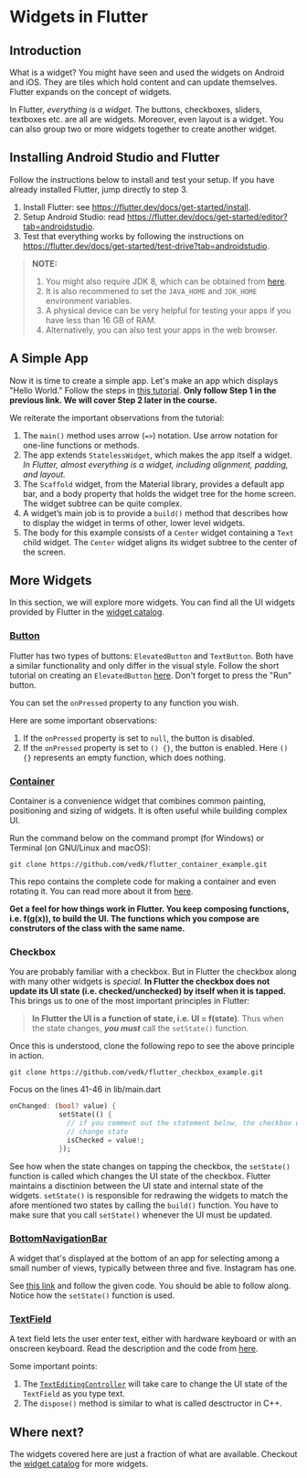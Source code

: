 # Widgets in Flutter
## Introduction
What is a widget?
You might have seen and used the widgets on Android and iOS.
They are tiles which hold content and can update themselves.
Flutter expands on the concept of widgets.

In Flutter, *everything is a widget.*
The buttons, checkboxes, sliders, textboxes etc. are all are widgets.
Moreover, even layout is a widget.
You can also group two or more widgets together to create another widget.

## Installing Android Studio and Flutter
Follow the instructions below to install and test your setup.
If you have already installed Flutter, jump directly to step 3.
1. Install Flutter: see https://flutter.dev/docs/get-started/install.
2. Setup Android Studio: read https://flutter.dev/docs/get-started/editor?tab=androidstudio.
3. Test that everything works by following the instructions on https://flutter.dev/docs/get-started/test-drive?tab=androidstudio.

>**NOTE:**
>1. You might also require JDK 8, which can be obtained from [here](https://adoptopenjdk.net/?variant=openjdk8&>jvmVariant=hotspot).
>2. It is also recommened to set the `JAVA_HOME` and `JDK_HOME` environment variables.
>3. A physical device can be very helpful for testing your apps if you have less than 16 GB of RAM.
>4. Alternatively, you can also test your apps in the web browser.

## A Simple App
Now it is time to create a simple app.
Let's make an app which displays "Hello World."
Follow the steps in [this tutorial](https://flutter.dev/docs/get-started/codelab#step-1-create-the-starter-flutter-app).
**Only follow Step 1 in the previous link. We will cover Step 2 later in the course.**

We reiterate the important observations from the tutorial:
1. The `main()` method uses arrow (`=>`) notation. Use arrow notation for one-line functions or methods.
2. The app extends `StatelessWidget`, which makes the app itself a widget. *In Flutter, almost everything is a widget, including alignment, padding, and layout.*
3. The `Scaffold` widget, from the Material library, provides a default app bar, and a body property that holds the widget tree for the home screen. The widget subtree can be quite complex.
4. A widget’s main job is to provide a `build()` method that describes how to display the widget in terms of other, lower level widgets.
5. The body for this example consists of a `Center` widget containing a `Text` child widget. The `Center` widget aligns its widget subtree to the center of the screen.


## More Widgets
In this section, we will explore more widgets.
You can find all the UI widgets provided by Flutter in the [widget catalog](https://flutter.dev/docs/development/ui/widgets/material).

### <b>[Button](https://api.flutter.dev/flutter/material/ElevatedButton-class.html)</b>
Flutter has two types of buttons: `ElevatedButton` and `TextButton`.
Both have a similar functionality and only differ in the visual style.
Follow the short tutorial on creating an `ElevatedButton` [here](https://api.flutter.dev/flutter/material/ElevatedButton-class.html). Don't forget to press the "Run" button.

You can set the `onPressed` property to any function you wish.

Here are some important observations:
1. If the `onPressed` property is set to `null`, the button is disabled.
2. If the `onPressed` property is set to `() {}`, the button is enabled. Here `() {}` represents an empty function, which does nothing.

### <b>[Container](https://api.flutter.dev/flutter/widgets/Container-class.html)</b>
Container is a convenience widget that combines common painting, positioning and sizing of widgets.
It is often useful while building complex UI.

Run the command below on the command prompt (for Windows) or Terminal (on GNU/Linux and macOS):
```
git clone https://github.com/vedk/flutter_container_example.git
```
This repo contains the complete code for making a container and even rotating it.
You can read more about it from [here](https://api.flutter.dev/flutter/widgets/Container-class.html).

**Get a feel for how things work in Flutter. You keep composing functions, i.e. f(g(x)), to build the UI.
The functions which you compose are construtors of the class with the same name.**

### <b>Checkbox</b>
You are probably familiar with a checkbox.
But in Flutter the checkbox along with many other widgets is *special.*
**In Flutter the checkbox does not update its UI state (i.e. checked/unchecked) by itself when it is tapped.**
This brings us to one of the most important principles in Flutter:
> **In Flutter the UI is a function of state, i.e. UI = f(state)**.
> Thus when the state changes, ***you must*** call the `setState()` function.

Once this is understood, clone the following repo to see the above principle in action.
```
git clone https://github.com/vedk/flutter_checkbox_example.git
```
Focus on the lines 41-46 in lib/main.dart
```dart
onChanged: (bool? value) {
            setState(() {
              // if you comment out the statement below, the checkbox will not
              // change state
              isChecked = value!;
            });
```
See how when the state changes on tapping the checkbox, the `setState()` function is called which changes the UI state of the checkbox.
Flutter maintains a disctinion between the UI state and internal state of the widgets.
`setState()` is responsible for redrawing the widgets to match the afore mentioned two states by calling the `build()` function. You have to make sure that you call `setState()` whenever the UI must be updated.

### <b>[BottomNavigationBar](https://api.flutter.dev/flutter/material/BottomNavigationBar-class.html)</b>
A widget that's displayed at the bottom of an app for selecting among a small number of views, typically between three and five.
Instagram has one.

See [this link](https://api.flutter.dev/flutter/material/BottomNavigationBar-class.html) and follow the given code.
You should be able to follow along.
Notice how the `setState()` function is used.

### <b>[TextField](https://api.flutter.dev/flutter/material/TextField-class.html)</b>
A text field lets the user enter text, either with hardware keyboard or with an onscreen keyboard.
Read the description and the code from [here](https://api.flutter.dev/flutter/material/TextField-class.html).

Some important points:
1. The [`TextEditingController`](https://api.flutter.dev/flutter/widgets/TextEditingController-class.html) will take care to change the UI state of the `TextField` as you type text.
2. The `dispose()` method is similar to what is called desctructor in C++.

## Where next?
The widgets covered here are just a fraction of what are available.
Checkout the [widget catalog](https://flutter.dev/docs/development/ui/widgets/material) for more widgets.